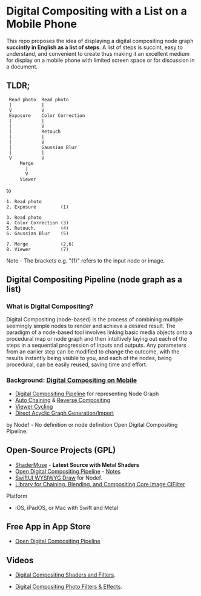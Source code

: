 # Digital Compositing with a List on a Mobile Phone

This repo proposes the idea of displaying a digital compositing node graph **succintly in English as a list of steps**. A list of steps is succint, easy to understand, and convenient to create thus making it an excellent medium for display on a mobile phone with limited screen space or for discussion in a  document.

## TLDR;

     Read photo  Read photo
     |           |     
     V           V     
     Exposure    Color Correction 
     |           |
     |           V
     |           Retouch
     |           |
     |           V
     |           Gaussian Blur
     |           |
     V           V
         Merge
           |
           V
         Viewer
         
to

    1. Read photo       
    2. Exposure         (1)    
  
    3. Read photo       
    4. Color Correction (3)     
    5. Retouch.         (4)     
    6. Gaussian Blur    (5)     
  
    7. Merge            (2,6)  
    8. Viewer           (7)     

Note - The brackets e.g. "(1)" refers to the input node or image.

## Digital Compositing Pipeline (node graph as a list)

### What is Digital Compositing?

Digital Compositing (node-based) is the process of combining multiple seemingly simple nodes to render and achieve a desired result. The paradigm of a node-based tool involves linking basic media objects onto a procedural map or node graph and then intuitively laying out each of the steps in a sequential progression of inputs and outputs. Any parameters from an earlier step can be modified to change the outcome, with the results instantly being visible to you, and each of the nodes, being procedural, can be easily reused, saving time and effort.

### Background: [Digital Compositing on Mobile](documentation/NodeBasedCompositingOnMobile.md)

* [Digital Compositing Pipeline](documentation/NodePipeline.md) for representing Node Graph
* [Auto Chaining](documentation/AutoChaining.md) & [Reverse Compositing](documentation/ReverseCompositing.md)
* [Viewer Cycling](documentation/ViewerCycling.md)
* [Direct Acyclic Graph Generation/Import](documentation/DirectedAcyclicGraphGeneration.md)

by Nodef - No definition or node definition Open Digital Compositing Pipeline.

## Open-Source Projects (GPL)

* [ShaderMuse](https://github.com/Misfits-Rebels-Outcasts/ShaderMuse) - **Latest Source with Metal Shaders**
* [Open Digital Compositing Pipeline](code/Nodef) - [Notes](code/Readme.md)
* [SwiftUI WYSIWYG Draw](https://github.com/Misfits-Rebels-Outcasts/SwiftUI-WYSIWYG-Draw) for Nodef.
* [Library for Chaining, Blending, and Compositing Core Image CIFilter](documentation/ChainingBlendingCompositingCoreImageCIFilters.md) 

Platform
* iOS, iPadOS, or Mac with Swift and Metal

## Free App in App Store

* [Open Digital Compositing Pipeline](https://apps.apple.com/us/app/pipeline-digital-compositing/id1640788489)

## Videos

* [Digital Compositing Shaders and Filters](https://www.youtube.com/shorts/8rLejlmGEKI).

* [Digital Compositing Photo Filters & Effects](https://www.youtube.com/watch?v=dlnh_09_rvA).


